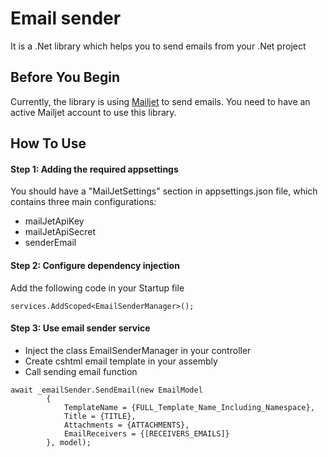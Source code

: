 # Email sender

It is a .Net library which helps you to send emails from your .Net project

## Before You Begin

Currently, the library is using [Mailjet](https://www.mailjet.com) to send emails. You need to have an active Mailjet account to use this library.

## How To Use
#### Step 1: Adding the required appsettings
You should have a "MailJetSettings" section in appsettings.json file, which contains three main configurations:
- mailJetApiKey
- mailJetApiSecret
- senderEmail

#### Step 2: Configure dependency injection
Add the following code in your Startup file
```
services.AddScoped<EmailSenderManager>();
```

#### Step 3: Use email sender service
- Inject the class EmailSenderManager in your controller
- Create cshtml email template in your assembly
- Call sending email function
```
await _emailSender.SendEmail(new EmailModel
        {
            TemplateName = {FULL_Template_Name_Including_Namespace},
            Title = {TITLE},
            Attachments = {ATTACHMENTS},
            EmailReceivers = {[RECEIVERS_EMAILS]}
        }, model);
``` 